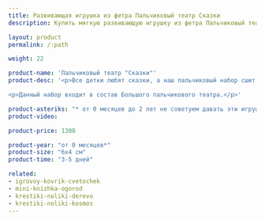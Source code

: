 ```yaml
---
title: Развивающая игрушка из фетра Пальчиковый театр Сказки
description: Купить мягкую развивающую игрушку из фетра Пальчиковый театр Сказки в магазине KiddyTrick

layout: product
permalink: /:path

weight: 22

product-name: 'Пальчиковый театр "Сказки"'
product-desc: '<p>Все детки любят сказки, а наш пальчиковый набор сшит специально для того, чтобы рассказывать их было еще интереснее. Набор состоит из домика, 12 пальчиковых персонажей (дедушка, бабушка, внучка, курочка, кошка, собака, мышка, лягушка, зайка, лисичка, волк и медведь),  колобка, репки и двух яиц, одно из которых разборное на липучке. Такой набор персонажей позволит обыграть такие сказки, как Репка, Колобок, Теремок и Курочка Ряба, а при желании и смекалке еще много других.</p>

<p>Данный набор входит в состав Большого пальчикового театра.</p>'

product-asteriks: "* от 0 месяцев до 2 лет не советуем давать эти игрушки в руки ребенку, рекомендуем использовать только в целях привлечения внимания."
product-video:

product-price: 1300

product-year: "от 0 месяцев*"
product-size: "6х4 см"
product-time: "3-5 дней"

related:
- igrovoy-kovrik-cvetochek
- mini-knizhka-ogorod
- krestiki-noliki-derevo
- krestiki-noliki-kosmos
---
```

	